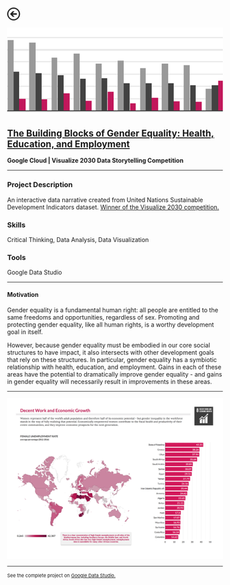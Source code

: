 [<img src="images/arrow_back.png?raw=true" width="30"/>](/data_science/index)

[<img src="images/visualize2030_2.png?raw=true"/>](https://datastudio.google.com/u/0/reporting/1tlqT8tm00MX9md_f4DitMSVqWbk-6oK0)

## [The Building Blocks of Gender Equality: Health, Education, and Employment](https://datastudio.google.com/u/0/reporting/1tlqT8tm00MX9md_f4DitMSVqWbk-6oK0)
**Google Cloud | Visualize 2030 Data Storytelling Competition**<br>

---

### Project Description
An interactive data narrative created from United Nations Sustainable Development Indicators dataset. [Winner of the Visualize 2030 competition.](https://cloud.google.com/visualize-2030/#meet-the-winners)

### Skills 
Critical Thinking, Data Analysis, Data Visualization

### Tools 
Google Data Studio

---

#### Motivation

Gender equality is a fundamental human right: all people are entitled to the same freedoms and opportunities, regardless of sex. Promoting and protecting gender equality, like all human rights, is a worthy development goal in itself. 

However, because gender equality must be embodied in our core social structures to have impact, it also intersects with other development goals that rely on these structures. In particular, gender equality has a symbiotic relationship with health, education, and employment. Gains in each of these areas have the potential to dramatically improve gender equality - and gains in gender equality will necessarily result in improvements in these areas. 

---

<img src="images/visualize2030_1.png?raw=true"/>

---
<p style="font-size:11px">See the complete project on <a href="https://datastudio.google.com/u/0/reporting/1tlqT8tm00MX9md_f4DitMSVqWbk-6oK0">Google Data Studio.</a></p>
